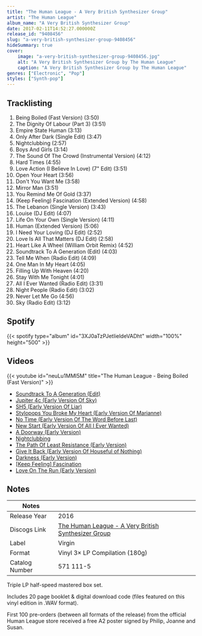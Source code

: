 ```yaml
---
title: "The Human League - A Very British Synthesizer Group"
artist: "The Human League"
album_name: "A Very British Synthesizer Group"
date: 2017-02-11T14:52:27.000000Z
release_id: "9408456"
slug: "a-very-british-synthesizer-group-9408456"
hideSummary: true
cover:
    image: "a-very-british-synthesizer-group-9408456.jpg"
    alt: "A Very British Synthesizer Group by The Human League"
    caption: "A Very British Synthesizer Group by The Human League"
genres: ["Electronic", "Pop"]
styles: ["Synth-pop"]
---
```


## Tracklisting
1. Being Boiled (Fast Version) (3:50)
2. The Dignity Of Labour (Part 3) (3:51)
3. Empire State Human (3:13)
4. Only After Dark (Single Edit) (3:47)
5. Nightclubbing (2:57)
6. Boys And Girls (3:14)
7. The Sound Of The Crowd (Instrumental Version) (4:12)
8. Hard Times (4:55)
9. Love Action (I Believe In Love) (7" Edit) (3:51)
10. Open Your Heart (3:56)
11. Don't You Want Me (3:58)
12. Mirror Man (3:51)
13. You Remind Me Of Gold (3:37)
14. (Keep Feeling) Fascination (Extended Version) (4:58)
15. The Lebanon (Single Version) (3:43)
16. Louise (DJ Edit)  (4:07)
17. Life On Your Own (Single Version) (4:11)
18. Human (Extended Version) (5:06)
19. I Need Your Loving (DJ Edit) (2:52)
20. Love Is All That Matters (DJ Edit) (2:58)
21. Heart Like A Wheel (William Orbit Remix) (4:52)
22. Soundtrack To A Generation (Edit) (4:03)
23. Tell Me When (Radio Edit) (4:09)
24. One Man In My Heart (4:05)
25. Filling Up With Heaven (4:20)
26. Stay With Me Tonight (4:01)
27. All I Ever Wanted (Radio Edit) (3:31)
28. Night People (Radio Edit) (3:02)
29. Never Let Me Go (4:56)
30. Sky (Radio Edit) (3:12)


## Spotify
{{< spotify type="album" id="3XJ0aTzPJetIieldeVADht" width="100%" height="500" >}}



## Videos
{{< youtube id="neuLu1MMl5M" title="The Human League - Being Boiled (Fast Version)" >}}
- [Soundtrack To A Generation (Edit)](https://www.youtube.com/watch?v=Uh4KgDyJ0t4)
- [Jupiter 4c (Early Version Of Sky)](https://www.youtube.com/watch?v=WIse_jyk2pM)
- [SH5 (Early Version Of Liar)](https://www.youtube.com/watch?v=xmc_zKeTNRo)
- [Stylopops You Broke My Heart (Early Version Of Marianne)](https://www.youtube.com/watch?v=l7Rk0tfld_A)
- [No Time (Early Version Of The Word Before Last)](https://www.youtube.com/watch?v=WsvCxaLpI3s)
- [New Start (Early Version Of All I Ever Wanted)](https://www.youtube.com/watch?v=sSMS03KO014)
- [A Doorway (Early Version)](https://www.youtube.com/watch?v=XlKD0c1RTMs)
- [Nightclubbing](https://www.youtube.com/watch?v=OQl06F6UeMU)
- [The Path Of Least Resistance (Early Version)](https://www.youtube.com/watch?v=W5M9XXs0VAA)
- [Give It Back (Early Version Of Houseful of Nothing)](https://www.youtube.com/watch?v=YkdEtNDs-7A)
- [Darkness (Early Version)](https://www.youtube.com/watch?v=hZ4C-NyJcjY)
- [[Keep Feeling] Fascination](https://www.youtube.com/watch?v=Y2ENOHNZCNQ)
- [Love On The Run (Early Version)](https://www.youtube.com/watch?v=jFPAHPv9CyU)

## Notes
| Notes          |             |
| ---------------| ----------- |
| Release Year   | 2016 |
| Discogs Link   | [The Human League - A Very British Synthesizer Group](https://www.discogs.com/release/9408456-The-Human-League-A-Very-British-Synthesizer-Group) |
| Label          | Virgin |
| Format         | Vinyl 3× LP Compilation (180g) |
| Catalog Number | 571 111-5 |

Triple LP half-speed mastered box set.

Includes 20 page booklet & digital download code (files featured on this vinyl edition in .WAV format).

First 100 pre-orders (between all formats of the release) from the official Human League store received a free A2 poster signed by Philip, Joanne and Susan. 
